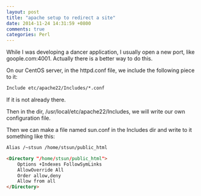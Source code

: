 ```yaml
---
layout: post
title: "apache setup to redirect a site"
date: 2014-11-24 14:31:59 +0800
comments: true
categories: Perl
---
```

While I was developing a dancer application, I usually open a new port, like goople.com:4001. Actually there is a better way to do this. 

On our CentOS server, in the httpd.conf file, we include the following piece to it:

```html
Include etc/apache22/Includes/*.conf
```  

If it is not already there.  

Then in the dir,  /usr/local/etc/apache22/Includes, we will write our own configuration file. 

Then we can make a file named sun.conf in the Includes dir and write to it something like this:  

```html
Alias /~stsun /home/stsun/public_html

<Directory "/home/stsun/public_html">
	Options +Indexes FollowSymLinks
	AllowOverride All
	Order allow,deny
	Allow from all
</Directory>
```


